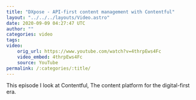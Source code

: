 ```yaml
---
title: "DXpose - API-first content management with Contentful"
layout: "../../../layouts/Video.astro"
date: 2020-09-09 04:27:47 UTC
author: ""
categories: video
tags: 
video:
    orig_url: https://www.youtube.com/watch?v=4thrpEws4Fc
    video_embed: 4thrpEws4Fc
    source: YouTube
permalink: /:categories/:title/
---
```

This episode I look at Contentful, The content platform for the digital-first era.